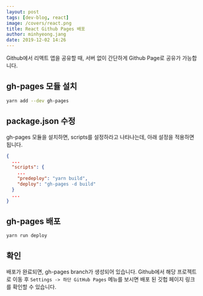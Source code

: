 ```yaml
---
layout: post
tags: [dev-blog, react]
image: /covers/react.png
title: React Github Pages 배포
author: minhyeong.jang
date: 2019-12-02 14:26
---
```


Github에서 리액트 앱을 공유할 때, 서버 없이 간단하게 Github Page로 공유가 가능합니다.

## gh-pages 모듈 설치

```bash
yarn add --dev gh-pages
```

## package.json 수정

gh-pages 모듈을 설치하면, scripts를 설정하라고 나타나는데, 아래 설정을 적용하면됩니다.

```json
{
  ...
  "scripts": {
    ...
    "predeploy": "yarn build",
    "deploy": "gh-pages -d build"
  }
  ...
}
```

## gh-pages 배포

```bash
yarn run deploy
```

## 확인
배포가 완료되면, gh-pages branch가 생성되어 있습니다.
Github에서 해당 프로젝트로 이동 후 `Settings -> 하단 GitHub Pages` 메뉴를 보시면 배포 된 깃헙 페이지 링크를 확인할 수 있습니다.
